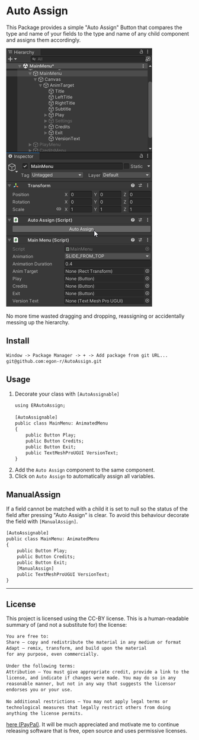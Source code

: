 # Auto Assign
This Package provides a simple "Auto Assign" Button that compares the type and name of your fields to the type and name of any child component and assigns them accordingly. 

![demo](demo.gif)

No more time wasted dragging and dropping, reassigning or accidentally messing up the hierarchy.

## Install
```
Window -> Package Manager -> + -> Add package from git URL...
git@github.com:egon-r/AutoAssign.git
```

## Usage
1. Decorate your class with `[AutoAssignable]`
    ```
    using ERAutoAssign;

    [AutoAssignable]
    public class MainMenu: AnimatedMenu
    {
        public Button Play;
        public Button Credits;
        public Button Exit;
        public TextMeshProUGUI VersionText;
    }
    ```
2. Add the `Auto Assign` component to the same component.
3. Click on `Auto Assign` to automatically assign all variables.

## ManualAssign
If a field cannot be matched with a child it is set to null so the status of the field after pressing "Auto Assign" is clear. To avoid this behaviour decorate the field with `[ManualAssign]`. 
```
[AutoAssignable]
public class MainMenu: AnimatedMenu
{
    public Button Play;
    public Button Credits;
    public Button Exit;
    [ManualAssign]
    public TextMeshProUGUI VersionText;
}
```

---
## License
This project is licensed using the CC-BY license. This is a human-readable summary of (and not a substitute for) the license: 
```
You are free to:
Share — copy and redistribute the material in any medium or format
Adapt — remix, transform, and build upon the material
for any purpose, even commercially.

Under the following terms:
Attribution — You must give appropriate credit, provide a link to the license, and indicate if changes were made. You may do so in any reasonable manner, but not in any way that suggests the licensor endorses you or your use.

No additional restrictions — You may not apply legal terms or technological measures that legally restrict others from doing anything the license permits.
``` 
[here (PayPal)](https://www.paypal.com/donate/?hosted_button_id=8NPR5ABGRD89S). It will be much appreciated and motivate me to continue releasing software that is free, open source and uses permissive licenses.
